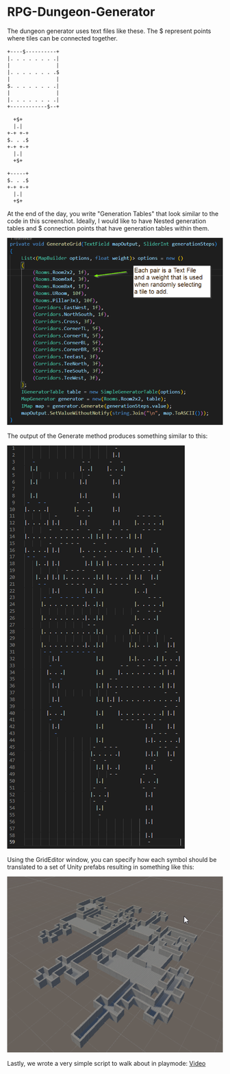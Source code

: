 # RPG-Dungeon-Generator

The dungeon generator uses text files like these. The $ represent points where tiles can be connected together.

```
+----$----------+
|. . . . . . . .|
|               |
|. . . . . . . .$
|               |
$. . . . . . . .|
|               |
|. . . . . . . .|
+------------$--+
```

```
  +$+
  |.|
+-+ +-+
$. . .$
+-+ +-+
  |.|
  +$+
```

```
+-----+
$. . .$
+-+ +-+
  |.|
  +$+
```

At the end of the day, you write "Generation Tables" that look similar to the code in this screenshot. Ideally, I would like to have Nested generation tables and $ connection points that have generation tables within them.

![Example Code](imgs/generationTable.png)

The output of the Generate method produces something similar to this:

![Generated](imgs/ascii_dungeon.png)

Using the GridEditor window, you can specify how each symbol should be translated to a set of Unity prefabs resulting in something like this:

![3D Dungeon](imgs/3d_dungeon.png)

Lastly, we wrote a very simple script to walk about in playmode: [Video](https://drive.google.com/file/d/191wrzkpXcHYDsKQwTNDLA7jnHIlCfMkN/view)
